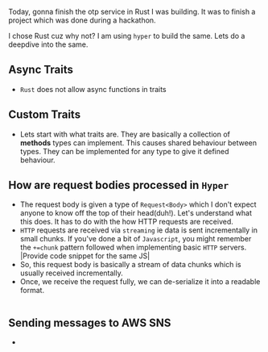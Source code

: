 
Today, gonna finish the otp service in Rust I was building. It was to finish a project which was done during a hackathon. 

I chose Rust cuz why not? I am using `hyper` to build the same. Lets do a deepdive into the same.

## Async Traits

- `Rust` does not allow async functions in traits



## Custom Traits 

- Lets start with what traits are. They are basically a collection of **methods** types can implement. This causes shared behaviour between types. They can be implemented for any type to give it defined behaviour.



## How are request bodies processed in `Hyper`

- The request body is given a type of `Request<Body>` which I don't expect anyone to know off the top of their head(duh!). Let's understand what this does. It has to do with the how HTTP requests are received.
- `HTTP` requests are received via `streaming` ie data is sent incrementally in small chunks. If you've done a bit of `Javascript`, you might remember the `+=chunk` pattern followed when implementing basic `HTTP` servers. |Provide code snippet for the same JS|
- So, this request body is basically a stream of data chunks which is usually received incrementally.
- Once, we receive the request fully, we can de-serialize it into a readable format.

```
```


## Sending messages to AWS SNS

- 